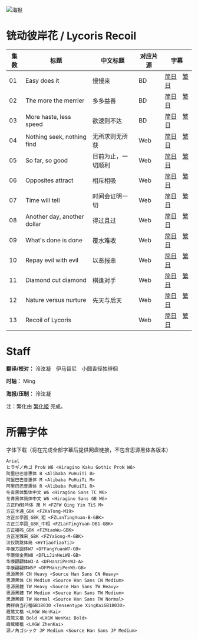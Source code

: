 ![海报](Poster.png)

# 铳动彼岸花 / Lycoris Recoil
| 集数 | 标题 | 中文标题 | 对应片源 | 字幕 |
| ---- | ---- | ---- | ---- | ---- |
| 01 | Easy does it | 慢慢来 | BD | [简日](https://raw.githubusercontent.com/MingYSub/SubArchive/main/Archive/Lycoris%20Recoil/%5BMingY%5D%20Lycoris%20Recoil%20%5B01%5D.CHS_JPN.ass)　[繁日](https://raw.githubusercontent.com/MingYSub/SubArchive/main/Archive/Lycoris%20Recoil/%5BMingY%5D%20Lycoris%20Recoil%20%5B01%5D.CHT_JPN.ass) |
| 02 | The more the merrier | 多多益善 | BD | [简日](https://raw.githubusercontent.com/MingYSub/SubArchive/main/Archive/Lycoris%20Recoil/%5BMingY%5D%20Lycoris%20Recoil%20%5B02%5D.CHS_JPN.ass)　[繁日](https://raw.githubusercontent.com/MingYSub/SubArchive/main/Archive/Lycoris%20Recoil/%5BMingY%5D%20Lycoris%20Recoil%20%5B02%5D.CHT_JPN.ass) |
| 03 | More haste, less speed | 欲速则不达 | BD | [简日](https://raw.githubusercontent.com/MingYSub/SubArchive/main/Archive/Lycoris%20Recoil/%5BMingY%5D%20Lycoris%20Recoil%20%5B03%5D.CHS_JPN.ass)　[繁日](https://raw.githubusercontent.com/MingYSub/SubArchive/main/Archive/Lycoris%20Recoil/%5BMingY%5D%20Lycoris%20Recoil%20%5B03%5D.CHT_JPN.ass) |
| 04 | Nothing seek, nothing find | 无所求则无所获 | Web | [简日](https://raw.githubusercontent.com/MingYSub/SubArchive/main/Archive/Lycoris%20Recoil/%5BMingY%5D%20Lycoris%20Recoil%20%5B04%5D.CHS_JPN.ass)　[繁日](https://raw.githubusercontent.com/MingYSub/SubArchive/main/Archive/Lycoris%20Recoil/%5BMingY%5D%20Lycoris%20Recoil%20%5B04%5D.CHT_JPN.ass) |
| 05 | So far, so good | 目前为止，一切顺利 | Web | [简日](https://raw.githubusercontent.com/MingYSub/SubArchive/main/Archive/Lycoris%20Recoil/%5BMingY%5D%20Lycoris%20Recoil%20%5B05%5D.CHS_JPN.ass)　[繁日](https://raw.githubusercontent.com/MingYSub/SubArchive/main/Archive/Lycoris%20Recoil/%5BMingY%5D%20Lycoris%20Recoil%20%5B05%5D.CHT_JPN.ass) |
| 06 | Opposites attract | 相斥相吸 | Web | [简日](https://raw.githubusercontent.com/MingYSub/SubArchive/main/Archive/Lycoris%20Recoil/%5BMingY%5D%20Lycoris%20Recoil%20%5B06%5D.CHS_JPN.ass)　[繁日](https://raw.githubusercontent.com/MingYSub/SubArchive/main/Archive/Lycoris%20Recoil/%5BMingY%5D%20Lycoris%20Recoil%20%5B06%5D.CHT_JPN.ass) |
| 07 | Time will tell | 时间会证明一切 | Web | [简日](https://raw.githubusercontent.com/MingYSub/SubArchive/main/Archive/Lycoris%20Recoil/%5BMingY%5D%20Lycoris%20Recoil%20%5B07%5D.CHS_JPN.ass)　[繁日](https://raw.githubusercontent.com/MingYSub/SubArchive/main/Archive/Lycoris%20Recoil/%5BMingY%5D%20Lycoris%20Recoil%20%5B07%5D.CHT_JPN.ass) |
| 08 | Another day, another dollar | 得过且过 | Web | [简日](https://raw.githubusercontent.com/MingYSub/SubArchive/main/Archive/Lycoris%20Recoil/%5BMingY%5D%20Lycoris%20Recoil%20%5B08%5D.CHS_JPN.ass)　[繁日](https://raw.githubusercontent.com/MingYSub/SubArchive/main/Archive/Lycoris%20Recoil/%5BMingY%5D%20Lycoris%20Recoil%20%5B08%5D.CHT_JPN.ass) |
| 09 | What's done is done | 覆水难收 | Web | [简日](https://raw.githubusercontent.com/MingYSub/SubArchive/main/Archive/Lycoris%20Recoil/%5BMingY%5D%20Lycoris%20Recoil%20%5B09%5D.CHS_JPN.ass)　[繁日](https://raw.githubusercontent.com/MingYSub/SubArchive/main/Archive/Lycoris%20Recoil/%5BMingY%5D%20Lycoris%20Recoil%20%5B09%5D.CHT_JPN.ass) |
| 10 | Repay evil with evil | 以恶报恶 | Web | [简日](https://raw.githubusercontent.com/MingYSub/SubArchive/main/Archive/Lycoris%20Recoil/%5BMingY%5D%20Lycoris%20Recoil%20%5B10%5D.CHS_JPN.ass)　[繁日](https://raw.githubusercontent.com/MingYSub/SubArchive/main/Archive/Lycoris%20Recoil/%5BMingY%5D%20Lycoris%20Recoil%20%5B10%5D.CHT_JPN.ass) |
| 11 | Diamond cut diamond | 棋逢对手 | Web | [简日](https://raw.githubusercontent.com/MingYSub/SubArchive/main/Archive/Lycoris%20Recoil/%5BMingY%5D%20Lycoris%20Recoil%20%5B11%5D.CHS_JPN.ass)　[繁日](https://raw.githubusercontent.com/MingYSub/SubArchive/main/Archive/Lycoris%20Recoil/%5BMingY%5D%20Lycoris%20Recoil%20%5B11%5D.CHT_JPN.ass) |
| 12 | Nature versus nurture | 先天与后天 | Web | [简日](https://raw.githubusercontent.com/MingYSub/SubArchive/main/Archive/Lycoris%20Recoil/%5BMingY%5D%20Lycoris%20Recoil%20%5B12%5D.CHS_JPN.ass)　[繁日](https://raw.githubusercontent.com/MingYSub/SubArchive/main/Archive/Lycoris%20Recoil/%5BMingY%5D%20Lycoris%20Recoil%20%5B12%5D.CHT_JPN.ass) |
| 13 | Recoil of Lycoris |  | Web | [简日](https://raw.githubusercontent.com/MingYSub/SubArchive/main/Archive/Lycoris%20Recoil/%5BMingY%5D%20Lycoris%20Recoil%20%5B13%5D.CHS_JPN.ass)　[繁日](https://raw.githubusercontent.com/MingYSub/SubArchive/main/Archive/Lycoris%20Recoil/%5BMingY%5D%20Lycoris%20Recoil%20%5B13%5D.CHT_JPN.ass) |

# Staff
**翻译/校对：** 泠泫凝　伊马替尼　小圆香径独徘徊

**时轴：** Ming

**海报/压制：** 泠泫凝

注：繁化由 [繁化姬](https://zhconvert.org) 完成。

# 所需字体
字体下载（将在完成全部字幕后提供网盘链接，不包含思源黑体各版本）

```
Arial
ヒラギノ角ゴ ProN W6 <Hiragino Kaku Gothic ProN W6>
阿里巴巴普惠体 B <Alibaba PuHuiTi B>
阿里巴巴普惠体 M <Alibaba PuHuiTi M>
阿里巴巴普惠体 R <Alibaba PuHuiTi R>
冬青黑体繁体中文 W6 <Hiragino Sans TC W6>
冬青黑体简体中文 W6 <Hiragino Sans GB W6>
方正FW轻吟体 简 M <FZFW Qing Yin TiS M>
方正卡通_GBK <FZKaTong-M19>
方正兰亭圆_GBK_粗 <FZLanTingYuan-B-GBK>
方正兰亭圆_GBK_中粗 <FZLanTingYuan-DB1-GBK>
方正喵呜_GBK <FZMiaoWu-GBK>
方正准雅宋_GBK <FZYaSong-M-GBK>
汉仪跳跳体简 <HYTiaoTiaoTiJ>
华康方圆体W7 <DFFangYuanW7-GB>
华康俪金黑W8 <DFLiJinHeiW8-GB>
华康翩翩体W3-A <DFHanziPenW3-A>
华康翩翩体W5P <DFPHanziPenW5-GB>
思源黑体 CN Heavy <Source Han Sans CN Heavy>
思源黑体 CN Medium <Source Han Sans CN Medium>
思源黑體 TW Heavy <Source Han Sans TW Heavy>
思源黑體 TW Medium <Source Han Sans TW Medium>
思源黑體 TW Normal <Source Han Sans TW Normal>
腾祥伯当行楷GB18030 <Tensentype XingKaiGB18030>
霞鹜文楷 <LXGW WenKai>
霞鹜文楷 Bold <LXGW WenKai Bold>
霞鹜臻楷 <LXGW ZhenKai>
源ノ角ゴシック JP Medium <Source Han Sans JP Medium>
```
